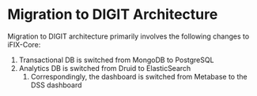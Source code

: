 # Migration to DIGIT Architecture

Migration to DIGIT architecture primarily involves the following changes to iFIX-Core:

1. Transactional DB is switched from MongoDB to PostgreSQL
2. Analytics DB is switched from Druid to ElasticSearch
   1. Correspondingly, the dashboard is switched from Metabase to the DSS dashboard
